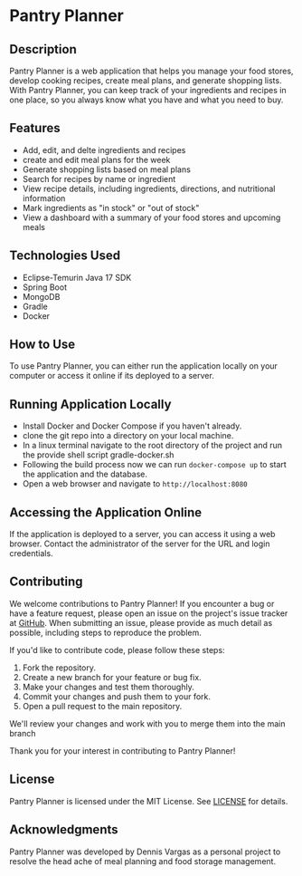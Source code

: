 # Pantry Planner

## Description

Pantry Planner is a web application that helps you manage your food stores, develop cooking recipes, create meal plans, and generate shopping lists. With Pantry Planner, you can keep track of your ingredients and recipes in one place, so you always know what you have and what you need to buy.

## Features

- Add, edit, and delte ingredients and recipes
- create and edit meal plans for the week
- Generate shopping lists based on meal plans
- Search for recipes by name or ingredient
- View recipe details, including ingredients, directions, and nutritional information
- Mark ingredients as "in stock" or "out of stock"
- View a dashboard with a summary of your food stores and upcoming meals

## Technologies Used

- Eclipse-Temurin Java 17 SDK
- Spring Boot
- MongoDB
- Gradle
- Docker

## How to Use

To use Pantry Planner, you can either run the application locally on your computer or access it online if its deployed to a server.

## Running Application Locally

- Install Docker and Docker Compose if you haven't already.
- clone the git repo into a directory on your local machine.
- In a linux terminal navigate to the root directory of the project and run the provide shell script gradle-docker.sh
- Following the build process now we can run `docker-compose up` to start the application and the database.
- Open a web browser and navigate to `http://localhost:8080 `

## Accessing the Application Online

If the application is deployed to a server, you can access it using a web browser. Contact the administrator of the server for the URL and login credentials.

## Contributing

We welcome contributions to Pantry Planner! If you encounter a bug or have a feature request, please open an issue on the project's issue tracker at [GitHub](https://github.com/DennisVargas/PantryPlanner/issues). When submitting an issue, please provide as much detail as possible, including steps to reproduce the problem.

If you'd like to contribute code, please follow these steps:

1. Fork the repository.
2. Create a new branch for your feature or bug fix.
3. Make your changes and test them thoroughly.
4. Commit your changes and push them to your fork.
5. Open a pull request to the main repository.

We'll review your changes and work with you to merge them into the main branch

Thank you for your interest in contributing to Pantry Planner!

## License

Pantry Planner is licensed under the MIT License. See [LICENSE](LICENSE) for details.

## Acknowledgments

Pantry Planner was developed by Dennis Vargas as a personal project to resolve the head ache of meal planning and food storage management.
  